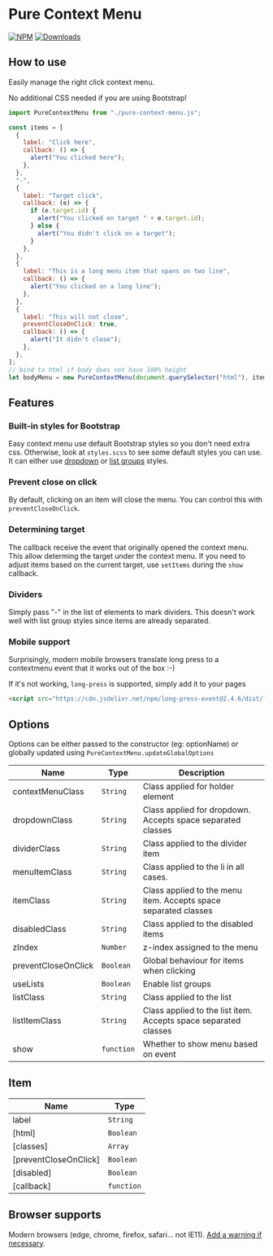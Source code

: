 # Pure Context Menu

[![NPM](https://nodei.co/npm/pure-context-menu.png?mini=true)](https://nodei.co/npm/pure-context-menu/)
[![Downloads](https://img.shields.io/npm/dt/pure-context-menu.svg)](https://www.npmjs.com/package/pure-context-menu)

## How to use

Easily manage the right click context menu.

No additional CSS needed if you are using Bootstrap!

```js
import PureContextMenu from "./pure-context-menu.js";

const items = [
  {
    label: "Click here",
    callback: () => {
      alert("You clicked here");
    },
  },
  "-",
  {
    label: "Target click",
    callback: (e) => {
      if (e.target.id) {
        alert("You clicked on target " + e.target.id);
      } else {
        alert("You didn't click on a target");
      }
    },
  },
  {
    label: "This is a long menu item that spans on two line",
    callback: () => {
      alert("You clicked on a long line");
    },
  },
  {
    label: "This will not close",
    preventCloseOnClick: true,
    callback: () => {
      alert("It didn't close");
    },
  },
];
// bind to html if body does not have 100% height
let bodyMenu = new PureContextMenu(document.querySelector("html"), items);
```

## Features

### Built-in styles for Bootstrap

Easy context menu use default Bootstrap styles so you don't need extra css. Otherwise, look at `styles.scss` to see some default styles you can use.
It can either use [dropdown](https://getbootstrap.com/docs/5.3/components/dropdowns/#single-button) or [list groups](https://getbootstrap.com/docs/5.3/components/list-group/#for-links-and-buttons) styles.

### Prevent close on click

By default, clicking on an item will close the menu. You can control this with `preventCloseOnClick`.

### Determining target

The callback receive the event that originally opened the context menu. This allow determing the target under the context menu.
If you need to adjust items based on the current target, use `setItems` during the `show` callback.

### Dividers

Simply pass "-" in the list of elements to mark dividers. This doesn't work well with list group styles since items are already separated.

### Mobile support

Surprisingly, modern mobile browsers translate long press to a contextmenu event that it works out of the box :-)

If it's not working, `long-press` is supported, simply add it to your pages

```html
<script src="https://cdn.jsdelivr.net/npm/long-press-event@2.4.6/dist/long-press-event.min.js" type="module"></script>
```

## Options

Options can be either passed to the constructor (eg: optionName) or globally updated using `PureContextMenu.updateGlobalOptions`

| Name                | Type                  | Description                                                     |
| ------------------- | --------------------- | --------------------------------------------------------------- |
| contextMenuClass    | <code>String</code>   | Class applied for holder element                                |
| dropdownClass       | <code>String</code>   | Class applied for dropdown. Accepts space separated classes     |
| dividerClass        | <code>String</code>   | Class applied to the divider item                               |
| menuItemClass       | <code>String</code>   | Class applied to the li in all cases.                           |
| itemClass           | <code>String</code>   | Class applied to the menu item. Accepts space separated classes |
| disabledClass       | <code>String</code>   | Class applied to the disabled items                             |
| zIndex              | <code>Number</code>   | z-index assigned to the menu                                    |
| preventCloseOnClick | <code>Boolean</code>  | Global behaviour for items when clicking                        |
| useLists            | <code>Boolean</code>  | Enable list groups                                              |
| listClass           | <code>String</code>   | Class applied to the list                                       |
| listItemClass       | <code>String</code>   | Class applied to the list item. Accepts space separated classes |
| show                | <code>function</code> | Whether to show menu based on event                             |

## Item

| Name                  | Type                  |
| --------------------- | --------------------- |
| label                 | <code>String</code>   |
| [html]                | <code>Boolean</code>  |
| [classes]             | <code>Array</code>    |
| [preventCloseOnClick] | <code>Boolean</code>  |
| [disabled]            | <code>Boolean</code>  |
| [callback]            | <code>function</code> |

## Browser supports

Modern browsers (edge, chrome, firefox, safari... not IE11). [Add a warning if necessary](https://github.com/lekoala/nomodule-browser-warning.js/).
